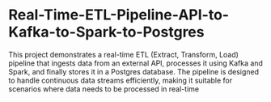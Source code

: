 # Real-Time-ETL-Pipeline-API-to-Kafka-to-Spark-to-Postgres
This project demonstrates a real-time ETL (Extract, Transform, Load) pipeline that ingests data from an external API, processes it using Kafka and Spark, and finally stores it in a Postgres database. The pipeline is designed to handle continuous data streams efficiently, making it suitable for scenarios where data needs to be processed in real-time
